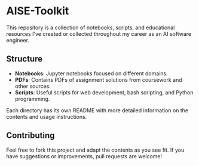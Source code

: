 # AISE-Toolkit

This repository is a collection of notebooks, scripts, and educational resources I've created or collected throughout my career as an AI software engineer. 

## Structure

- **Notebooks**: Jupyter notebooks focused on different domains.
- **PDFs**: Contains PDFs of assignment solutions from coursework and other sources.
- **Scripts**: Useful scripts for web development, bash scripting, and Python programming.

Each directory has its own README with more detailed information on the contents and usage instructions.

## Contributing

Feel free to fork this project and adapt the contents as you see fit. If you have suggestions or improvements, pull requests are welcome!